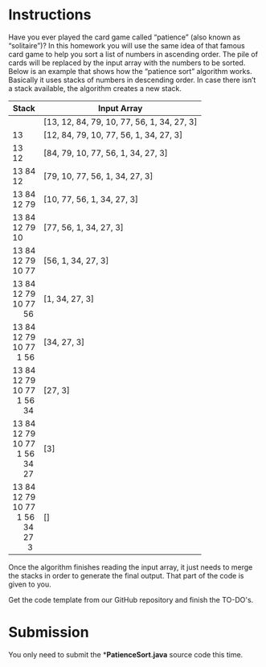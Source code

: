 # Instructions
Have you ever played the card game called “patience” (also known as “solitaire”)?  In this homework you will use the same idea of that famous card game to help you sort a list of numbers in ascending order.  The pile of cards will be replaced by the input array with the numbers to be sorted.  Below is an example that shows how the “patience sort” algorithm works.  Basically it uses stacks of numbers in descending order.  In case there isn’t a stack available, the algorithm creates a new stack.   

|Stack|Input Array|
|-----|-----|
||[13, 12, 84, 79, 10, 77, 56, 1, 34, 27, 3]|
|13|[12, 84, 79, 10, 77, 56, 1, 34, 27, 3] |
|13<BR>12|[84, 79, 10, 77, 56, 1, 34, 27, 3] |
|13 84<BR>12|[79, 10, 77, 56, 1, 34, 27, 3] |
|13 84<BR>12 79|[10, 77, 56, 1, 34, 27, 3] |
|13 84<BR>12 79<BR>10|[77, 56, 1, 34, 27, 3] |
|13 84<BR>12 79<BR>10 77|[56, 1, 34, 27, 3] |
|13 84<BR>12 79<BR>10 77<BR>&nbsp;&nbsp;&nbsp;&nbsp; 56|[1, 34, 27, 3] |
|13 84<BR>12 79<BR>10 77<BR>&nbsp;&nbsp;1  56|[34, 27, 3] |
|13 84<BR>12 79<BR>10 77<BR>&nbsp;&nbsp;1  56<BR>&nbsp;&nbsp;&nbsp;&nbsp; 34|[27, 3] |
|13 84<BR>12 79<BR>10 77<BR>&nbsp;&nbsp;1  56<BR>&nbsp;&nbsp;&nbsp;&nbsp; 34<BR>&nbsp;&nbsp;&nbsp;&nbsp; 27|[3] |
|13 84<BR>12 79<BR>10 77<BR>&nbsp;&nbsp;1  56<BR>&nbsp;&nbsp;&nbsp;&nbsp; 34<BR>&nbsp;&nbsp;&nbsp;&nbsp; 27<BR>&nbsp;&nbsp;&nbsp;&nbsp;&nbsp;&nbsp; 3|[]|

Once the algorithm finishes reading the input array, it just needs to merge the stacks in order to generate the final output.  That part of the code is given to you. 

Get the code template from our GitHub repository and finish the TO-DO's.  

# Submission 

You only need to submit the ***PatienceSort.java** source code this time.  
